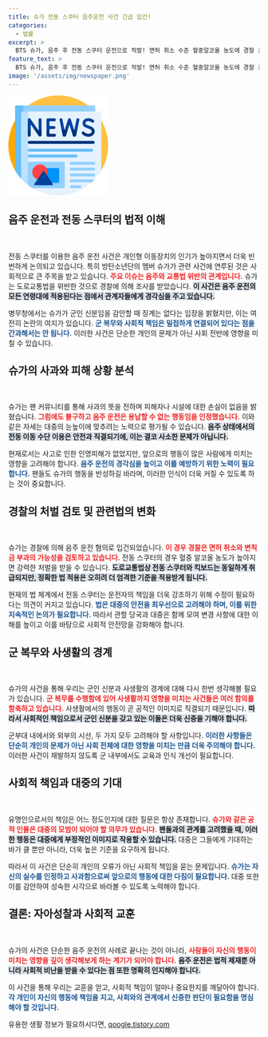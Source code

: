 ```yaml
---
title: 슈가 전동 스쿠터 음주운전 사건 긴급 입건!
categories:
  - 법률
excerpt: >
  BTS 슈가, 음주 후 전동 스쿠터 운전으로 적발! 면허 취소 수준 혈중알코올 농도에 경찰 조사 중. 팬들에게 진심 어린 사과, 법적 처벌 여부는 미지수. 슈가의 선택이 불러온 파장은?
feature_text: >
  BTS 슈가, 음주 후 전동 스쿠터 운전으로 적발! 면허 취소 수준 혈중알코올 농도에 경찰 조사 중. 팬들에게 진심 어린 사과, 법적 처벌 여부는 미지수. 슈가의 선택이 불러온 파장은?
image: '/assets/img/newspaper.png'
---
```


<p><img src="/assets/img/newspaper.png" alt="kimp 속보" /></p>

<h2 data-ke-size="size26">음주 운전과 전동 스쿠터의 법적 이해</h2>

<p data-ke-size="size16">&nbsp;</p>

<p>전동 스쿠터를 이용한 음주 운전 사건은 개인형 이동장치의 인기가 높아지면서 더욱 빈번하게 논의되고 있습니다. 특히 방탄소년단의 멤버 슈가가 관련 사건에 연루된 것은 사회적으로 큰 주목을 받고 있습니다. <b><span style="color: #ee2323;">주요 이슈는 음주와 교통법 위반의 관계입니다.</span></b> 슈가는 도로교통법을 위반한 것으로 경찰에 의해 조사를 받았습니다. <b><span style="background-color: #21538527;">이 사건은 음주 운전의 모든 연령대에 적용된다는 점에서 관계자들에게 경각심을 주고 있습니다.</span></b></p>

<p>병무청에서는 슈가가 군인 신분임을 감안할 때 징계는 없다는 입장을 밝혔지만, 이는 여전히 논란의 여지가 있습니다. <b><span style="color: #1a5490;">군 복무와 사회적 책임은 밀접하게 연결되어 있다는 점을 간과해서는 안 됩니다.</span></b> 이러한 사건은 단순한 개인의 문제가 아닌 사회 전반에 영향을 미칠 수 있습니다.</p>

<h2 data-ke-size="size26">슈가의 사과와 피해 상황 분석</h2>

<p data-ke-size="size16">&nbsp;</p>

<p>슈가는 팬 커뮤니티를 통해 사과의 뜻을 전하며 피해자나 시설에 대한 손실이 없음을 밝혔습니다. <b><span style="color: #ee2323;">그럼에도 불구하고 음주 운전은 용납할 수 없는 행동임을 인정했습니다.</span></b> 이와 같은 자세는 대중의 눈높이에 맞추려는 노력으로 평가될 수 있습니다. <b><span style="background-color: #21538527;">음주 상태에서의 전동 이동 수단 이용은 안전과 직결되기에, 이는 결코 사소한 문제가 아닙니다.</span></b></p>

<p>현재로서는 사고로 인한 인명피해가 없었지만, 앞으로의 행동이 많은 사람에게 미치는 영향을 고려해야 합니다. <b><span style="color: #1a5490;">음주 운전의 경각심을 높이고 이를 예방하기 위한 노력이 필요합니다.</span></b> 팬들도 슈가의 행동을 반성하길 바라며, 이러한 인식이 더욱 커질 수 있도록 하는 것이 중요합니다.</p>

<h2 data-ke-size="size26">경찰의 처벌 검토 및 관련법의 변화</h2>

<p data-ke-size="size16">&nbsp;</p>

<p>슈가는 경찰에 의해 음주 운전 혐의로 입건되었습니다. <b><span style="color: #ee2323;">이 경우 경찰은 면허 취소와 변칙금 부과의 가능성을 검토하고 있습니다.</span></b> 전동 스쿠터의 경우 혈중 알코올 농도가 높아지면 강력한 처벌을 받을 수 있습니다. <b><span style="background-color: #21538527;">도로교통법상 전동 스쿠터와 킥보드는 동일하게 취급되지만, 정확한 법 적용은 오히려 더 엄격한 기준을 적용받게 됩니다.</span></b></p>

<p>현재의 법 체계에서 전동 스쿠터는 운전자의 책임을 더욱 강조하기 위해 수정이 필요하다는 의견이 커지고 있습니다. <b><span style="color: #1a5490;">법은 대중의 안전을 최우선으로 고려해야 하며, 이를 위한 지속적인 논의가 필요합니다.</span></b> 따라서 관할 당국과 대중은 함께 모여 변경 사항에 대한 이해를 높이고 이를 바탕으로 사회적 안전망을 강화해야 합니다.</p>

<h2 data-ke-size="size26">군 복무와 사생활의 경계</h2>

<p data-ke-size="size16">&nbsp;</p>

<p>슈가의 사건을 통해 우리는 군인 신분과 사생활의 경계에 대해 다시 한번 생각해볼 필요가 있습니다. <b><span style="color: #ee2323;">군 복무를 수행함에 있어 사생활까지 영향을 미치는 사건들은 여러 함의를 함축하고 있습니다.</span></b> 사생활에서의 행동이 곧 공적인 이미지로 직결되기 때문입니다. <b><span style="background-color: #21538527;">따라서 사회적인 책임으로서 군인 신분을 갖고 있는 이들은 더욱 신중을 기해야 합니다.</span></b></p>

<p>군부대 내에서와 외부의 시선, 두 가지 모두 고려해야 할 사항입니다. <b><span style="color: #1a5490;">이러한 사항들은 단순히 개인의 문제가 아닌 사회 전체에 대한 영향을 미치는 만큼 더욱 주의해야 합니다.</span></b> 이러한 사건이 재발하지 않도록 군 내부에서도 교육과 인식 개선이 필요합니다.</p>

<h2 data-ke-size="size26">사회적 책임과 대중의 기대</h2>

<p data-ke-size="size16">&nbsp;</p>

<p>유명인으로서의 책임은 어느 정도인지에 대한 질문은 항상 존재합니다. <b><span style="color: #ee2323;">슈가와 같은 공적 인물은 대중의 모범이 되어야 할 의무가 있습니다.</span></b> <b><span style="background-color: #21538527;">팬들과의 관계를 고려했을 때, 이러한 행동은 대중에게 부정적인 이미지로 작용할 수 있습니다.</span></b> 대중은 그들에게 기대하는 바가 클 뿐만 아니라, 더욱 높은 기준을 요구하게 됩니다.</p>

<p>따라서 이 사건은 단순히 개인의 오류가 아닌 사회적 책임을 묻는 문제입니다. <b><span style="color: #1a5490;">슈가는 자신의 실수를 인정하고 사과함으로써 앞으로의 행동에 대한 다짐이 필요합니다.</span></b> 대중 또한 이를 감안하여 성숙한 시각으로 바라볼 수 있도록 노력해야 합니다.</p>

<h2 data-ke-size="size26">결론: 자아성찰과 사회적 교훈</h2>

<p data-ke-size="size16">&nbsp;</p>

<p>슈가의 사건은 단순한 음주 운전의 사례로 끝나는 것이 아니라, <b><span style="color: #ee2323;">사람들이 자신의 행동이 미치는 영향을 깊이 생각해보게 하는 계기가 되어야 합니다.</span></b> <b><span style="background-color: #21538527;">음주 운전은 법적 제재뿐 아니라 사회적 비난을 받을 수 있다는 점 또한 명확히 인지해야 합니다.</span></b> </p>

<p>이 사건을 통해 우리는 교훈을 얻고, 사회적 책임이 얼마나 중요한지를 깨달아야 합니다. <b><span style="color: #1a5490;">각 개인이 자신의 행동에 책임을 지고, 사회와의 관계에서 신중한 판단이 필요함을 명심해야 할 것입니다.</span></b></p>
유용한 생활 정보가 필요하시다면, <a href="https://qoogle.tistory.com" rel="dofollow">qoogle.tistory.com</a>


